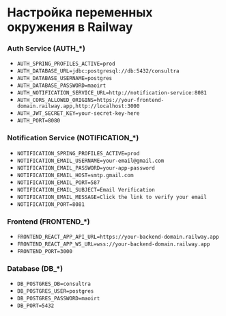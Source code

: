 # Настройка переменных окружения в Railway

### Auth Service (AUTH_*)
- `AUTH_SPRING_PROFILES_ACTIVE=prod`
- `AUTH_DATABASE_URL=jdbc:postgresql://db:5432/consultra`
- `AUTH_DATABASE_USERNAME=postgres`
- `AUTH_DATABASE_PASSWORD=maoirt`
- `AUTH_NOTIFICATION_SERVICE_URL=http://notification-service:8081`
- `AUTH_CORS_ALLOWED_ORIGINS=https://your-frontend-domain.railway.app,http://localhost:3000`
- `AUTH_JWT_SECRET_KEY=your-secret-key-here`
- `AUTH_PORT=8080`

### Notification Service (NOTIFICATION_*)
- `NOTIFICATION_SPRING_PROFILES_ACTIVE=prod`
- `NOTIFICATION_EMAIL_USERNAME=your-email@gmail.com`
- `NOTIFICATION_EMAIL_PASSWORD=your-app-password`
- `NOTIFICATION_EMAIL_HOST=smtp.gmail.com`
- `NOTIFICATION_EMAIL_PORT=587`
- `NOTIFICATION_EMAIL_SUBJECT=Email Verification`
- `NOTIFICATION_EMAIL_MESSAGE=Click the link to verify your email`
- `NOTIFICATION_PORT=8081`

### Frontend (FRONTEND_*)
- `FRONTEND_REACT_APP_API_URL=https://your-backend-domain.railway.app`
- `FRONTEND_REACT_APP_WS_URL=wss://your-backend-domain.railway.app`
- `FRONTEND_PORT=3000`

### Database (DB_*)
- `DB_POSTGRES_DB=consultra`
- `DB_POSTGRES_USER=postgres`
- `DB_POSTGRES_PASSWORD=maoirt`
- `DB_PORT=5432`
